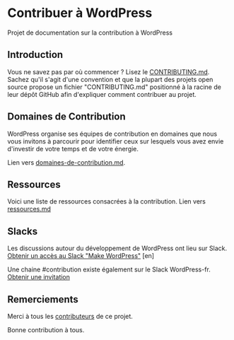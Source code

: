 # Contribuer à WordPress

Projet de documentation sur la contribution à WordPress

## Introduction
Vous ne savez pas par où commencer ? Lisez le [CONTRIBUTING.md](CONTRIBUTING.md). Sachez qu'il s'agit d'une convention et que la plupart des projets open source propose un fichier "CONTRIBUTING.md" positionné à la racine de leur dépôt GitHub afin d'expliquer comment contribuer au projet.

## Domaines de Contribution

WordPress organise ses équipes de contribution en domaines que nous vous invitons à parcourir pour identifier ceux sur lesquels vous avez envie d'investir de votre temps et de votre énergie.

Lien vers [domaines-de-contribution.md](domaines-de-contribution.md).

## Ressources
Voici une liste de ressources consacrées à la contribution.
Lien vers [ressources.md](ressources.md)

## Slacks
Les discussions autour du développement de WordPress ont lieu sur Slack.
[Obtenir un accès au Slack "Make WordPress"](https://make.wordpress.org/chat/) \[en]

Une chaine #contribution existe également sur le Slack WordPress-fr.
[Obtenir une invitation](https://wpfr.net/slack/)

## Remerciements
Merci à tous les [contributeurs](CONTRIBUTORS.md) de ce projet.


Bonne contribution à tous.
